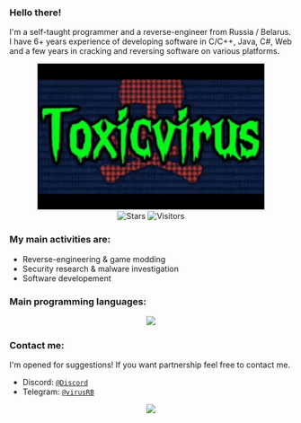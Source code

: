 
 
 
 ### Hello there! 
 I'm a self-taught programmer and a reverse-engineer from Russia / Belarus. I have 6+ years experience of developing software in C/C++, Java, C#, Web and a few years in cracking and reversing software on various platforms.

<div align=center style="background-color: transparent;">
	<img style="opacity: 100%;" width="80%" src="https://raw.githubusercontent.com/Toxicvirusmain/Toxicvirusmain/refs/heads/main/Xx.gif"/>
</div>
<div align=center style="background-color: transparent;">
	<img alt="Stars" src="https://img.shields.io/github/stars/ac3ss0r?label=stars"/>
	<img alt="Visitors" src="https://visitor-badge.laobi.icu/badge?page_id=acess0r"/>
</div>
    
### My main activities are:

- Reverse-engineering & game modding
- Security research & malware investigation
- Software developement

### Main programming languages:

<div align=center style="background-color: transparent;">
	<img src="https://skillicons.dev/icons?i=c,cpp,cs,java,python,js"/>
</div>

### Contact me:

I'm opened for suggestions! If you want partnership feel free to contact me.

- Discord: <a href="https://discord.gg/PH675nWApR">`@Discord`</a> 
- Telegram: <a href="https://t.me/VirusRB">`@virusRB`</a>

<div align="center" style="background-color: transparent;"><img style="opacity: 100%;" src="https://github-readme-stats.vercel.app/api/top-langs/?username=ac3ss0r&langs_count=4&theme=transparent&bg_color=00000000"/></div>
